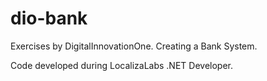 # dio-bank
Exercises by DigitalInnovationOne. Creating a Bank System.

Code developed during LocalizaLabs .NET Developer.
